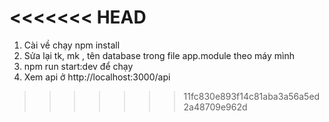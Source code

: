 <<<<<<< HEAD
=======
1. Cài về chạy npm install 
2. Sửa lại tk, mk , tên database trong file app.module theo máy mình
3. npm run start:dev để chạy
4. Xem api ở http://localhost:3000/api
>>>>>>> 11fc830e893f14c81aba3a56a5ed2a48709e962d
